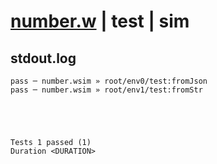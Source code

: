 # [number.w](../../../../examples/tests/valid/number.w) | test | sim

## stdout.log
```log
pass ─ number.wsim » root/env0/test:fromJson
pass ─ number.wsim » root/env1/test:fromStr 
 




Tests 1 passed (1) 
Duration <DURATION>

```

